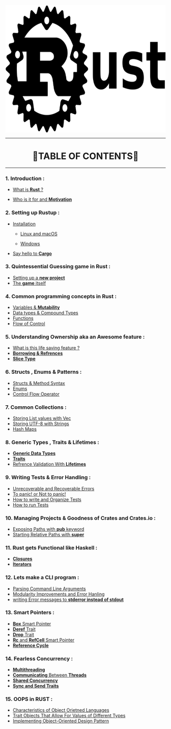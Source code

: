 <p align="center">
 <img src="logo.png" height= 400 width = 600 />
</p>

<hr>

<h1 align="center">🦀TABLE OF CONTENTS🦀</h1>

<hr>

### 1. Introduction :

- [What is **Rust** ?](1.Introduction/Who_and_what.md)

- [Who is it for and **Motivation**](1.Introduction/Motivation.md)

### 2. Setting up Rustup :

- [Installation]()
  
  - [Linux and macOS]()
  
  - [Windows]()

- [Say hello to **Cargo**]() 

### 3. Quintessential Guessing game in Rust :

- [Setting up a **new project**](3.Quintessential_Guessing_game_in_Rust/setting_up_project.md)
- [The **game** itself](3.Quintessential_Guessing_game_in_Rust/game.md)

### 4.  Common programming concepts in Rust :

- [Variables & **Mutability**](4.Common_programming_concepts_in_Rust/variables_and_mutability.md)
- [Data types & Compound Types](4.Common_programming_concepts_in_Rust/data_types_and_compound_types.org)
- [Functions](4.Common_programming_concepts_in_Rust/functions.org)
- [Flow of Control](4.Common_programming_concepts_in_Rust/flow_of_control.org)

### 5. Understanding **Ownership** aka an Awesome feature :

- [What is this life saving feature ?](5.Understanding_ownership/introduction.org)
- [**Borrowing & Refrences**](5.Understanding_ownership/ref_and_borrowing.org)
- [**Slice Type**](5.Understanding_ownership/slice.org)

### 6. Structs , Enums & Patterns :

- [Structs & Method Syntax](6.Structs_enums_and_patterns/Struct_and_Method.org)
- [Enums](6.Structs_enums_and_patterns/enum.org)
- [Control Flow Operator](6.Structs_enums_and_patterns/control_flow_operator.org)

### 7. Common Collections :

- [Storing List values with Vec](7.Common_collections/vecs.org)
- [Storing UTF-8 with Strings](7.Common_collections/utf8_string.org)
- [Hash Maps](7.Common_collections/hash.org)

### 8. Generic Types , Traits & Lifetimes :

- [**Generic Data Types**](8.Generic_traits_and_lifetimes/generic.org)
- [**Traits**](8.Generic_traits_and_lifetimes/lifetimes.org)
- [Refrence Validation With **Lifetimes**](8.Generic_traits_and_lifetimes/traits.org)

### 9. Writing **Tests** &  **Error Handling** :

- [Unrecoverable and Recoverable Errors](9.Writing_tests_and_error_handling/error_types.md)
- [To panic! or Not to panic!](9.Writing_tests_and_error_handling/error_types.md)
- [How to write and Organize Tests](9.Writing_tests_and_error_handling/panic!_or_Not_panic!.md)
- [How to run Tests](9.Writing_tests_and_error_handling/panic!_or_Not_panic!.md)

### 10. Managing Projects & Goodness of Crates and Crates.io :

  - [Exposing Paths with **pub** keyword](10.crates/define_files.md)
  - [Starting Relative Paths with **super**](10.crates/packages.md)

### 11. Rust gets Functional like Haskell :

- [**Closures**](11.Rust_like_haskell/closures.org)
- [**Iterators**](11.Rust_like_haskell/Iterators.org)

### 12. Lets make a CLI program :

- [Parsing Command Line Arguments](Making_a_CLI_Program/accepting_args.md)
- [Modularity Improvements and Error Hanling](Making_a_CLI_Program/read_arg.md)
- [writing Error messages to **stderror instead of stdout**](Making_a_CLI_Program/saving_in_vars.md)

### 13. Smart Pointers :

- [**Box** Smart Pointer](13.Smart_Pointers/box<T>.md)
- [**Deref** Trait](13.Smart_Pointers/deref_trait.md)
- [**Drop** Trait](13.Smart_Pointers/drop_trait.md)
- [**Rc** and **RefCell** Smart Pointer](13.Smart_Pointers/Rc<T>.md)
- [**Reference Cycle**](13.Smart_Pointers/Introduction.md)


### 14. Fearless Concurrency : 

- [**Multithreading**](14.fearless/multithreading.org)
- [**Communicating** Between **Threads**](14.fearless/multithreading.org)
- [**Shared Concurrency**](14.fearless/multithreading.org)
- [**Sync and Send Traits**](14.fearless/multithreading.org)


### 15. OOPS in RUST :

- [Characteristics of Object Orietned Languages](15.OOPS/chars.md)
- [Trait Objects That Allow For Values of Different Types](15.OOPS/hide_impl_details.md)
- [Implementing Object-Oriented Design Pattern](15.OOPS/objects.md)
<!-- 
### 16. Patterns and Matching :

- [Where Can Patterns be Used]()
- [Pattern Syntax]()

### 17. Advanced Features :

- [Unsafe Rust]()
- [Advanced Traits]()
- [Advanced Types]()
- [Advanced Functions and Closures]()
- [Macros]()
 -->
